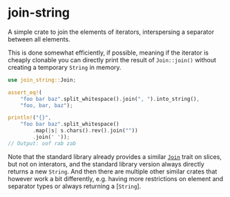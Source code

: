 join-string
===========

A simple crate to join the elements of iterators, interspersing a separator between all elements.

This is done somewhat efficiently, if possible, meaning if the iterator is cheaply clonable you can
directly print the result of `Join::join()` without creating a temporary `String` in memory.

```Rust
use join_string::Join;

assert_eq!(
    "foo bar baz".split_whitespace().join(", ").into_string(),
    "foo, bar, baz");

println!("{}",
    "foo bar baz".split_whitespace()
        .map(|s| s.chars().rev().join(""))
        .join(' '));
// Output: oof rab zab
```

Note that the standard library already provides a similar [`Join`](https://doc.rust-lang.org/std/slice/trait.Join.html)
trait on slices, but not on interators, and the standard library version always directly returns a
new `String`. And then there are multiple other similar crates that however work a bit differently,
e.g. having more restrictions on element and separator types or always returning a [`String`].
